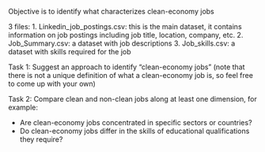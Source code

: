 Objective is to identify what characterizes clean-economy jobs

3 files:
      1. Linkedin_job_postings.csv: this is the main dataset, it contains information on job postings
      including job title, location, company, etc.
      2. Job_Summary.csv: a dataset with job descriptions
      3. Job_skills.csv: a dataset with skills required for the job

Task 1: Suggest an approach to identify “clean-economy jobs” (note that there is not a unique definition of what a clean-economy job is, so feel free to come up with your own)

Task 2: Compare clean and non-clean jobs along at least one dimension, for example:
- Are clean-economy jobs concentrated in specific sectors or countries?
- Do clean-economy jobs differ in the skills of educational qualifications they require?
